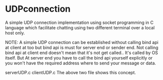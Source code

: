# UDPconnection

A simple UDP connection implementation using socket programming in C language which facilitate chatting using two different terminal 
over a local host only. 

NOTE: 
A simple UDP connection can be established without calling bind api at client at too but bind api is must for server end or sender end. 
Not calling bind api at client end doesn't mean that it's not get called.. It's called by OS itself. But At server end you have to call the bind api yourself explicitly or you won't have the required address where to send your message or data. 

serverUDP.c
clientUDP.c 
The above two file shows this concept. 
